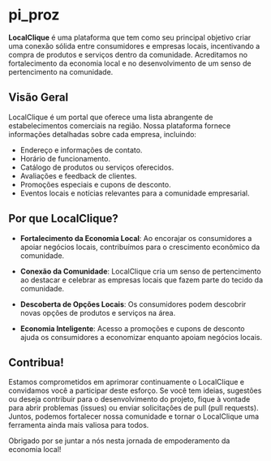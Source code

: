# pi_proz

**LocalClique** é uma plataforma que tem como seu principal objetivo criar uma conexão sólida entre consumidores e empresas locais, incentivando a compra de produtos e serviços dentro da comunidade. Acreditamos no fortalecimento da economia local e no desenvolvimento de um senso de pertencimento na comunidade.

## Visão Geral

LocalClique é um portal que oferece uma lista abrangente de estabelecimentos comerciais na região. Nossa plataforma fornece informações detalhadas sobre cada empresa, incluindo:

- Endereço e informações de contato.
- Horário de funcionamento.
- Catálogo de produtos ou serviços oferecidos.
- Avaliações e feedback de clientes.
- Promoções especiais e cupons de desconto.
- Eventos locais e notícias relevantes para a comunidade empresarial.

## Por que LocalClique?

- **Fortalecimento da Economia Local**: Ao encorajar os consumidores a apoiar negócios locais, contribuímos para o crescimento econômico da comunidade.

- **Conexão da Comunidade**: LocalClique cria um senso de pertencimento ao destacar e celebrar as empresas locais que fazem parte do tecido da comunidade.

- **Descoberta de Opções Locais**: Os consumidores podem descobrir novas opções de produtos e serviços na área.

- **Economia Inteligente**: Acesso a promoções e cupons de desconto ajuda os consumidores a economizar enquanto apoiam negócios locais.

## Contribua!

Estamos comprometidos em aprimorar continuamente o LocalClique e convidamos você a participar deste esforço. Se você tem ideias, sugestões ou deseja contribuir para o desenvolvimento do projeto, fique à vontade para abrir problemas (issues) ou enviar solicitações de pull (pull requests). Juntos, podemos fortalecer nossa comunidade e tornar o LocalClique uma ferramenta ainda mais valiosa para todos.

Obrigado por se juntar a nós nesta jornada de empoderamento da economia local!
